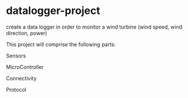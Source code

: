 # datalogger-project
create a data logger in order to monitor a wind turbine (wind speed, wind direction, power)

This project will comprise the following parts:

Sensors

MicroController

Connectivity

Protocol


